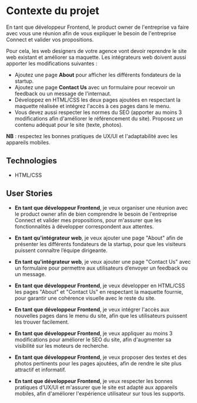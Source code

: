 # Contexte du projet

En tant que développeur Frontend, le product owner de l'entreprise va faire avec vous une réunion afin de vous expliquer le besoin de l'entreprise Connect et valider vos propositions.

Pour cela, les web designers de votre agence vont devoir reprendre le site web existant et améliorer sa maquette. Les intégrateurs web doivent aussi apporter les modifications suivantes :

- Ajoutez une page **About** pour afficher les différents fondateurs de la startup.
- Ajoutez une page **Contact Us** avec un formulaire pour recevoir un feedback ou un message de l'internaut.
- Développez en HTML/CSS les deux pages ajoutées en respectant la maquette réalisée et intégrez l'accès à ces pages dans le menu.
- Vous devez aussi respecter les normes du SEO (apporter au moins 3 modifications afin d'améliorer le référencement du site). Proposez un contenu adéquat pour le site (texte, photos).

**NB** : respectez les bonnes pratiques de UX/UI et l'adaptabilité avec les appareils mobiles.

## Technologies

- HTML/CSS

## User Stories

- **En tant que développeur Frontend**, je veux organiser une réunion avec le product owner afin de bien comprendre le besoin de l'entreprise Connect et valider mes propositions, pour m'assurer que les fonctionnalités à développer correspondent aux attentes.

- **En tant qu'intégrateur web**, je veux ajouter une page "About" afin de présenter les différents fondateurs de la startup, pour que les visiteurs puissent connaître l’équipe dirigeante.

- **En tant qu'intégrateur web**, je veux ajouter une page "Contact Us" avec un formulaire pour permettre aux utilisateurs d’envoyer un feedback ou un message.

- **En tant que développeur Frontend**, je veux développer en HTML/CSS les pages "About" et "Contact Us" en respectant la maquette fournie, pour garantir une cohérence visuelle avec le reste du site.

- **En tant que développeur Frontend**, je veux intégrer l'accès aux nouvelles pages dans le menu du site, afin que les utilisateurs puissent les trouver facilement.

- **En tant que développeur Frontend**, je veux appliquer au moins 3 modifications pour améliorer le SEO du site, afin d'augmenter sa visibilité sur les moteurs de recherche.

- **En tant que développeur Frontend**, je veux proposer des textes et des photos pertinents pour les pages ajoutées, afin de rendre le site plus attractif et informatif.

- **En tant que développeur Frontend**, je veux respecter les bonnes pratiques d'UX/UI et m'assurer que le site est adapté aux appareils mobiles, afin d'améliorer l'expérience utilisateur sur tous les supports.
